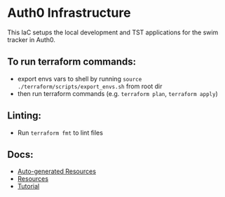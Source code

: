 # Auth0 Infrastructure

This IaC setups the local development and TST applications for the swim tracker in Auth0.

## To run terraform commands:

- export envs vars to shell by running `source ./terraform/scripts/export_envs.sh` from root dir
- then run terraform commands (e.g. `terraform plan`, `terraform apply`)

## Linting:

- Run `terraform fmt` to lint files

## Docs:

- [Auto-generated Resources](https://registry.terraform.io/providers/auth0/auth0/latest/docs/guides/generate_terraform_config)
- [Resources](https://registry.terraform.io/providers/auth0/auth0/latest/docs/resources/client)
- [Tutorial](https://developer.hashicorp.com/terraform/docs)
